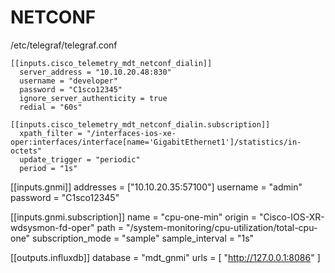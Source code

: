 # NETCONF

/etc/telegraf/telegraf.conf
```
[[inputs.cisco_telemetry_mdt_netconf_dialin]]
  server_address = "10.10.20.48:830"
  username = "developer"
  password = "C1sco12345"
  ignore_server_authenticity = true
  redial = "60s"

[[inputs.cisco_telemetry_mdt_netconf_dialin.subscription]]
  xpath_filter = "/interfaces-ios-xe-oper:interfaces/interface[name='GigabitEthernet1']/statistics/in-octets"
  update_trigger = "periodic"
  period = "1s"
```



[[inputs.gnmi]]
  addresses = ["10.10.20.35:57100"]
  username = "admin"
  password = "C1sco12345"

[[inputs.gnmi.subscription]]
  name = "cpu-one-min"
  origin = "Cisco-IOS-XR-wdsysmon-fd-oper"
  path = "/system-monitoring/cpu-utilization/total-cpu-one"
  subscription_mode = "sample"
  sample_interval = "1s"


[[outputs.influxdb]]
  database = "mdt_gnmi"
  urls = [ "http://127.0.0.1:8086" ]
